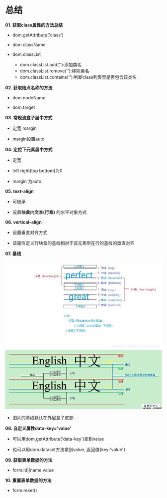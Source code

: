 # 总结

**01. 获取class属性的方法总结**

* dom.getAttribute('class')

* dom.className

* dom.classList

    - dom.classList.add(''):添加类名
    - dom.classList.remove(''):移除类名
    - dom.classList.contains(''):判断class列表里是否包含该类名

**02. 获取结点名称的方法**

* dom.nodeName

* dom.target

**03. 常规流盒子居中方式**

* 定宽 margin 

* margin设置auto

**04. 定位下元素居中方式**

* 定宽 

* left right(top bottom)为0

* margin 为auto

**05. text-align**

* 可继承

* 设置**块盒**内**文本(行盒)** 的水平对象方式

**06. vertical-align**

* 设置垂直对齐方式

* 该属性定义行块盒的基线相对于该元素所在行的基线的垂直对齐

**07. 基线**

<img src='img\基线.jpg'>
<img src='img\基线1.jpg'>

* 图片的基线默认在外层盒子底部

**08. 自定义属性data-key='value'**

* 可以用dom.getAttribute('data-key')拿到value

* 也可以用dom.dataset方法拿到value, 返回值{key:'value'}

**09. 获取表单数据的方法**

* form.id||name.value

**10. 重置表单数据的方法**

* form.reset()
